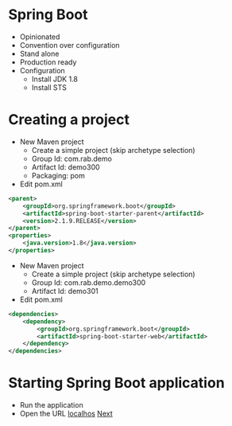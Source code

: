 # Spring Boot
- Opinionated
- Convention over configuration
- Stand alone
- Production ready
- Configuration
  - Install JDK 1.8
  - Install STS 
# Creating a project 
- New Maven project
  - Create a simple project (skip archetype selection)
  - Group Id: com.rab.demo
  - Artifact Id: demo300
  - Packaging: pom
- Edit pom.xml
```xml
<parent>
	<groupId>org.springframework.boot</groupId>
	<artifactId>spring-boot-starter-parent</artifactId>
	<version>2.1.9.RELEASE</version>
</parent>
<properties>
	<java.version>1.8</java.version>
</properties>
```
- New Maven project
  - Create a simple project (skip archetype selection)
  - Group Id: com.rab.demo.demo300
  - Artifact Id: demo301
- Edit pom.xml
```xml
<dependencies>
	<dependency>
		<groupId>org.springframework.boot</groupId>
		<artifactId>spring-boot-starter-web</artifactId>
	</dependency>
</dependencies>
```
# Starting Spring Boot application
- Run the application
- Open the URL [localhos](http://localhost:8080/)
[Next](https://javabrains.io/courses/spring_bootquickstart/lessons/Spring-Boot-startup-steps/)
